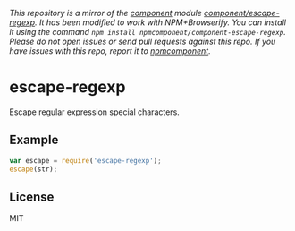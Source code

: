 *This repository is a mirror of the [component](http://component.io) module [component/escape-regexp](http://github.com/component/escape-regexp). It has been modified to work with NPM+Browserify. You can install it using the command `npm install npmcomponent/component-escape-regexp`. Please do not open issues or send pull requests against this repo. If you have issues with this repo, report it to [npmcomponent](https://github.com/airportyh/npmcomponent).*

# escape-regexp

  Escape regular expression special characters.

## Example

```js
var escape = require('escape-regexp');
escape(str);
```

## License

  MIT